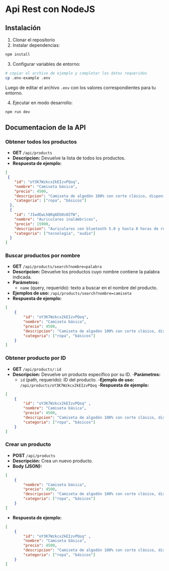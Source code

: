 # Api Rest con NodeJS
## Instalación

1. Clonar el repositorio
2. Instalar dependencias:

```bash
npm install
```

3. Configurar variables de entorno:

```bash
# copiar el archivo de ejemplo y completar los datos requeridos
cp .env-example .env
```

Luego de editar el archivo `.env` con los valores correspondientes para tu entorno.

4. Ejecutar en modo desarrollo:

```bash
npm run dev
```

## Documentacion de la API

### Obtener todos los productos

- **GET** `/api/products`
- **Descripcion:** Devuelve la lista de todos los productos.
- **Respuesta de ejemplo:**

```json
[
 {
    "id": "oY3K7Wzkcx2kEIzvPQoq",
    "nombre": "Camiseta básica",
    "precio": 4500,
    "descripcion": "Camiseta de algodón 100% con corte clásico, disponible en varios colores.",
    "categoria": ["ropa", "básicos"]
  },
  {
    "id": "JIwdEwLhQKqAEb0s0ZfW",
    "nombre": "Auriculares inalámbricos",
    "precio": 15900,
    "descripcion": "Auriculares con bluetooth 5.0 y hasta 8 horas de reproducción.",
    "categoria": ["tecnología", "audio"]
  }
]
```

### Buscar productos por nombre

- **GET** `/api/products/search?nombre=palabra`
- **Descripcion:** Devuelve los productos cuyo nombre contiene la palabra indicada.
- **Parámetros:**
    - `name` (query, requerido): texto a buscar en el nombre del producto.
- **Ejemplos de uso:** `/api/products/search?nombre=camiseta`
- **Respuesta de ejemplo:**

```json
[
    {
        "id": "oY3K7Wzkcx2kEIzvPQoq",
        "nombre": "Camiseta básica",
        "precio": 4500,
        "descripcion": "Camiseta de algodón 100% con corte clásico, disponible en varios colores.",
        "categoria": ["ropa", "básicos"]
    }
]
```

### Obtener producto por ID

- **GET** `/api/products/:id`
- **Descripcion:** Devuelve un producto específico por su ID.
-**Parámetros:** 
    - `id` (path, requerido): ID del producto.
-**Ejemplo de uso:** `/api/products/oY3K7Wzkcx2kEIzvPQoq`
-**Respuesta de ejemplo:**

```json
[
    {
        "id": "oY3K7Wzkcx2kEIzvPQoq" ,
        "nombre": "Camiseta básica",
        "precio": 4500,
        "descripcion": "Camiseta de algodón 100% con corte clásico, disponible en varios colores.",
        "categoria": ["ropa", "básicos"]
    }
]
```

### Crear un producto

- **POST** `/api/products`
- **Descripción:** Crea un nuevo producto.
- **Body (JSON):**

```json
[
    {
        "nombre": "Camiseta básica",
        "precio": 4500,
        "descripcion": "Camiseta de algodón 100% con corte clásico, disponible en varios colores.",
        "categoria": ["ropa", "básicos"]
    }
]
```

- **Respuesta de ejemplo:**

```json
[
    {
        "id": "oY3K7Wzkcx2kEIzvPQoq" ,
        "nombre": "Camiseta básica",
        "precio": 4500,
        "descripcion": "Camiseta de algodón 100% con corte clásico, disponible en varios colores.",
        "categoria": ["ropa", "básicos"]
    }
]
```